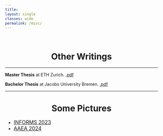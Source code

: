 ```yaml
---
title: 
layout: single
classes: wide
permalink: /misc/
---
```

<br/> 

<!-- Google Tag Manager (noscript) -->
<noscript><iframe src="https://www.googletagmanager.com/ns.html?id=GTM-PNS829G"
height="0" width="0" style="display:none;visibility:hidden"></iframe></noscript>
<!-- End Google Tag Manager (noscript) -->

# <center> Other Writings </center>
- - -
  
**Master Thesis** at ETH Zurich. [.pdf](https://www.dropbox.com/scl/fi/dhabpy749ja5v3mg4a0hy/Master_Thesis_2018.pdf?rlkey=8l96211j71mgnvwi3xiwr3t02&e=1&dl=0)

**Bachelor Thesis** at Jacobs University Bremen. [.pdf](https://www.dropbox.com/scl/fi/hgrqcp2ow08t2xmwpcacp/BSc_Thesis___UPaudel.pdf?rlkey=7rl7g8hrzfdvmgjpmz485v88j&e=1&dl=0)

- - -

# <center> Some Pictures </center>

<ul style="list-style-type: disc; font-size: 1.2em;">
  <li>
    <a href="https://www.dropbox.com/scl/fi/yxunvyvq7v2yub3v85pti/IMG_4558.HEIC?rlkey=de14zywubx7a1zv71wwgzn7ou&dl=0" target="_blank">
      INFORMS 2023
    </a>
  </li>
  <li>
    <a href="https://www.dropbox.com/scl/fi/xbmhzrnrxetu191nsdh3v/IMG_1667.HEIC?rlkey=gbv110ylz3jmk4iu5fs4ttl3p&dl=0" target="_blank">
      AAEA 2024
    </a>
  </li>
</ul>
